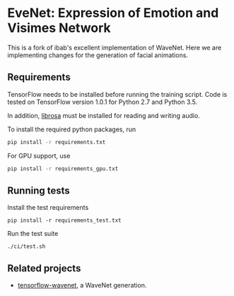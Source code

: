 # EveNet: Expression of Emotion and Visimes Network

This is a fork of ibab's excellent implementation of WaveNet. Here we are implementing changes for the generation of facial animations.

## Requirements

TensorFlow needs to be installed before running the training script.
Code is tested on TensorFlow version 1.0.1 for Python 2.7 and Python 3.5.

In addition, [librosa](https://github.com/librosa/librosa) must be installed for reading and writing audio.

To install the required python packages, run
```bash
pip install -r requirements.txt
```

For GPU support, use
```bash
pip install -r requirements_gpu.txt
```

## Running tests

Install the test requirements
```
pip install -r requirements_test.txt
```

Run the test suite
```
./ci/test.sh
```

## Related projects

- [tensorflow-wavenet](https://github.com/ibab/tensorflow-wavenet), a WaveNet generation.
